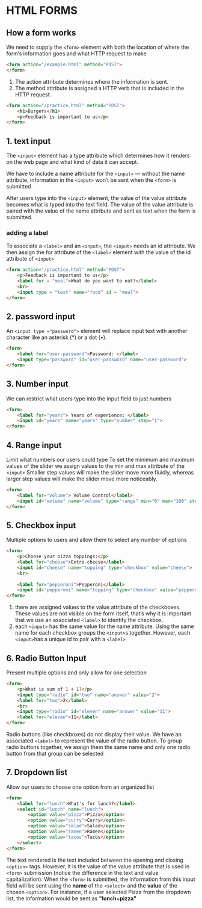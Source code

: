 # HTML FORMS 

## How a form works

We need to supply the `<form>` element with both the location of where the form‘s information goes and what HTTP request to make
``` html
<form action="/example.html" method="POST">
</form>
```
1. The action attribute determines where the information is sent.
2. The method attribute is assigned a HTTP verb that is included in the HTTP request.

``` html
<form action="/practice.html" method="POST">
    <h1>Burgers</h1>
    <p>Feedback is important to us</p>
</form>
```



## 1. text input 
The `<input>` element has a type attribute which determines how it renders on the web page and what kind of data it can accept.

We have to include a name attribute for the `<input>` — without the name attribute, information in the `<input>` won’t be sent when the `<form>` is submitted

After users type into the `<input>` element, the value of the value attribute becomes what is typed into the text field. The value of the value attribute is paired with the value of the name attribute and sent as text when the form is submitted.

### adding a label 
To associate a `<label>` and an `<input>`, the `<input>` needs an id attribute. We then assign the for attribute of the `<label>` element with the value of the id attribute of `<input>`

``` html
<form action="/practice.html" method="POST">
    <p>Feedback is important to us</p>
    <label for = "meal">What do you want to eat?</label>
    <br>
    <input type = "text" name="food" id = "meal">
</form>
```

## 2. password input 
An `<input type ="password">`  element will replace input text with another character like an asterisk (*) or a dot (•).
``` html
<form>
    <label for="user-password">Password: </label>
    <input type="password" id="user-password" name="user-password">
</form>
```

## 3. Number input 
We can restrict what users type into the input field to just numbers
``` html
<form>
    <label for="years"> Years of experience: </label>
    <input id="years" name="years" type="number" step="1">
</form>
```

## 4. Range input 
Limit what numbers our users could type
To set the minimum and maximum values of the slider we assign values to the min and max attribute of the `<input>`
Smaller step values will make the slider move more fluidly, whereas larger step values will make the slider move more noticeably.
``` html
<form>
    <label for="volume"> Volume Control</label>
    <input id="volume" name="volume" type="range" min="0" max="100" step="1">
</form>
```

## 5. Checkbox input
Multiple options to users and allow them to select any number of options
``` html
<form>
    <p>Choose your pizza toppings:</p>
    <label for="cheese">Extra cheese</label>
    <input id="cheese" name="topping" type="checkbox" value="cheese">
    <br>
    
    <label for="pepperoni">Pepperoni</label>
    <input id="pepperoni" name="topping" type="checkbox" value="pepperoni">
</form>
```
1. there are assigned values to the value attribute of the checkboxes. These values are not visible on the form itself, that’s why it is important that we use an associated `<label>` to identify the checkbox.
2. each `<input>` has the same value for the name attribute. Using the same name for each checkbox groups the `<input>`s together. However, each `<input>`has a unique id to pair with a `<label>`


## 6. Radio Button Input
Present multiple options and only allow for one selection
``` html
<form>
    <p>What is sum of 1 + 1?</p>
    <input type="radio" id="two" name="answer" value="2">
    <label for="two">2</label>
    <br>
    <input type="radio" id="eleven" name="answer" value="11">
    <label for="eleven">11</label>
</form>
```

Radio buttons (like checkboxes) do not display their value. We have an associated `<label>` to represent the value of the radio button. 
To group radio buttons together, we assign them the same name and only one radio button from that group can be selected


## 7. Dropdown list
Allow our users to choose one option from an organized list
``` html
<form>
    <label for="lunch">What's for lunch?</label>
    <select id="lunch" name="lunch">
        <option value="pizza">Pizza</option>
        <option value="curry">Curry</option>
        <option value="salad">Salad</option>
        <option value="ramen">Ramen</option>
        <option value="tacos">Tacos</option>
    </select>
</form>
```

The text rendered is the text included between the opening and closing `<option>` tags. However, it is the value of the value attribute that is used in `<form>` submission (notice the difference in the text and value capitalization). When the `<form>` is submitted, the information from this input field will be sent using the **name** of the `<select>` and the **value** of the chosen `<option>`. For instance, if a user selected Pizza from the dropdown list, the information would be sent as **"lunch=pizza"**


